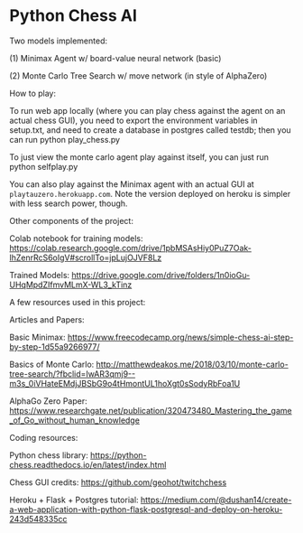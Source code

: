 # Python Chess AI
Two models implemented:

(1) Minimax Agent w/ board-value neural network (basic)

(2) Monte Carlo Tree Search w/ move network (in style of AlphaZero)

How to play:

To run web app locally (where you can play chess against the agent on an actual chess GUI), you need to export the environment variables in setup.txt, and need to create a database in postgres called testdb; then you can run python play_chess.py

To just view the monte carlo agent play against itself, you can just run python selfplay.py

You can also play against the Minimax agent with an actual GUI at `playtauzero.herokuapp.com`. Note the version deployed on heroku is simpler with less search power, though.

Other components of the project:

Colab notebook for training models: https://colab.research.google.com/drive/1pbMSAsHiy0PuZ7Oak-lhZenrRcS6oIgV#scrollTo=jpLujOJVF8Lz

Trained Models: https://drive.google.com/drive/folders/1n0ioGu-UHqMpdZIfmvMLmX-WL3_kTinz

A few resources used in this project:

Articles and Papers:

Basic Minimax: https://www.freecodecamp.org/news/simple-chess-ai-step-by-step-1d55a9266977/

Basics of Monte Carlo: http://matthewdeakos.me/2018/03/10/monte-carlo-tree-search/?fbclid=IwAR3qmj9--m3s_0iVHateEMdjJBSbG9o4tHmontUL1hoXgt0sSodyRbFoa1U

AlphaGo Zero Paper: https://www.researchgate.net/publication/320473480_Mastering_the_game_of_Go_without_human_knowledge


Coding resources:

Python chess library: https://python-chess.readthedocs.io/en/latest/index.html

Chess GUI credits: https://github.com/geohot/twitchchess

Heroku + Flask + Postgres tutorial: https://medium.com/@dushan14/create-a-web-application-with-python-flask-postgresql-and-deploy-on-heroku-243d548335cc


